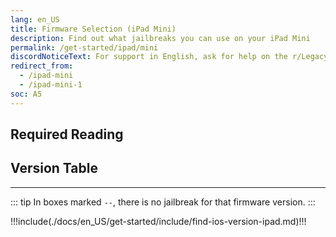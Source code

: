 ```yaml
---
lang: en_US
title: Firmware Selection (iPad Mini)
description: Find out what jailbreaks you can use on your iPad Mini
permalink: /get-started/ipad/mini
discordNoticeText: For support in English, ask for help on the r/LegacyJailbreak [Discord Server](http://discord.legacyjailbreak.com/).
redirect_from:
  - /ipad-mini
  - /ipad-mini-1
soc: A5
---
```


## Required Reading

<readingTable minVer="9.1" maxVer="9.3.4"/>

## Version Table

<versionTable soc="A5" minVer="6.0.1" maxVer="9.3.6" :include="['6.0.2']"/>

---

::: tip
In boxes marked `--`, there is no jailbreak for that firmware version.
:::

!!!include(./docs/en_US/get-started/include/find-ios-version-ipad.md)!!!
